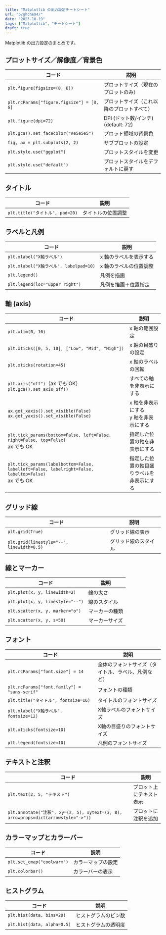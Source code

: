 ```yaml
---
title: "Matplotlib の出力設定チートシート"
url: "p/ghch694/"
date: "2023-10-19"
tags: ["Matplotlib", "チートシート"]
draft: true
---
```


Matplotlib の出力設定のまとめです。


プロットサイズ／解像度／背景色
----

| コード | 説明 |
| ---- | ---- |
| `plt.figure(figsize=(8, 6))` | プロットサイズ（現在のプロットのみ） |
| `plt.rcParams["figure.figsize"] = [8, 6]` | プロットサイズ（これ以降のプロットすべて） |
| `plt.figure(dpi=72)` | DPI (ドット数/インチ) (default: 72) |
| `plt.gca().set_facecolor("#e5e5e5")` | プロット領域の背景色 |
| `fig, ax = plt.subplots(2, 2)` | サブプロットの設定 |
| `plt.style.use("ggplot")` | プロットスタイルを変更 |
| `plt.style.use("default")` | プロットスタイルをデフォルトに戻す |


タイトル
----

| コード | 説明 |
| ---- | ---- |
| `plt.title("タイトル", pad=20)` | タイトルの位置調整 |


ラベルと凡例
----

| コード | 説明 |
| ---- | ---- |
| `plt.xlabel("X軸ラベル")` | x 軸のラベルを表示する |
| `plt.xlabel("X軸ラベル", labelpad=10)` | x 軸のラベルの位置調整 |
| `plt.legend()` | 凡例を描画 |
| `plt.legend(loc="upper right")` | 凡例を描画＋位置指定 |


軸 (axis)
----

| コード | 説明 |
| ---- | ---- |
| `plt.xlim(0, 10)` | x 軸の範囲設定 |
| `plt.xticks([0, 5, 10], ["Low", "Mid", "High"])` | x 軸の目盛りの設定 |
| `plt.xticks(rotation=45)` | x 軸のラベルの回転 |
| `plt.axis("off")`（ax でも OK）<br/>`plt.gca().set_axis_off()` | すべての軸を非表示にする |
| `ax.get_xaxis().set_visible(False)`<br/>`ax.get_yaxis().set_visible(False)` | x 軸を非表示にする<br/>y 軸を非表示にする |
| `plt.tick_params(bottom=False, left=False, right=False, top=False)`<br/>ax でも OK | 指定した位置の軸を非表示にする |
| `plt.tick_params(labelbottom=False, labelleft=False, labelright=False, labeltop=False)`<br/>ax でも OK | 指定した位置の軸目盛りラベルを非表示にする |


グリッド線
----

| コード | 説明 |
| ---- | ---- |
| `plt.grid(True)` | グリッド線の表示 |
| `plt.grid(linestyle="--", linewidth=0.5)` | グリッド線のスタイル |

線とマーカー
----

| コード | 説明 |
| ---- | ---- |
| `plt.plot(x, y, linewidth=2)` | 線の太さ |
| `plt.plot(x, y, linestyle="--")` | 線のスタイル |
| `plt.scatter(x, y, marker="o")` | マーカーの種類 |
| `plt.scatter(x, y, s=50)` | マーカーサイズ |


フォント
----

| コード | 説明 |
| ---- | ---- |
| `plt.rcParams["font.size"] = 14` | 全体のフォントサイズ（タイトル、ラベル、凡例など） |
| `plt.rcParams["font.family"] = "sans-serif"` | フォントの種類 |
| `plt.title("タイトル", fontsize=16)` | タイトルのフォントサイズ |
| `plt.xlabel("X軸ラベル", fontsize=12)` | X軸ラベルのフォントサイズ |
| `plt.xticks(fontsize=10)` | X軸の目盛りのフォントサイズ |
| `plt.legend(fontsize=10)` | 凡例のフォントサイズ |


テキストと注釈
----

| コード | 説明 |
| ---- | ---- |
| `plt.text(2, 5, "テキスト")` | プロット上にテキスト表示 |
| `plt.annotate("注釈", xy=(2, 5), xytext=(3, 8), arrowprops=dict(arrowstyle="->"))` | プロットに注釈を追加 |


カラーマップとカラーバー
----

| コード | 説明 |
| ---- | ---- |
| `plt.set_cmap("coolwarm")` | カラーマップの設定 |
| `plt.colorbar()` | カラーバーの表示 |


ヒストグラム
----

| コード | 説明 |
| ---- | ---- |
| `plt.hist(data, bins=20)` | ヒストグラムのビン数 |
| `plt.hist(data, alpha=0.5)` | ヒストグラムの透明度 |

